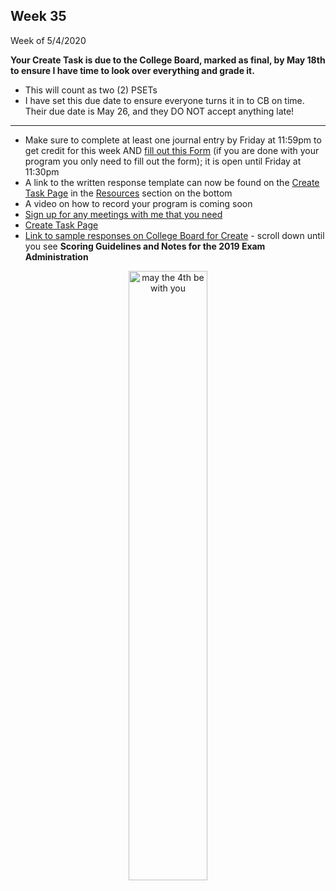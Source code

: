 <meta http-equiv="refresh" content="300"/>


## Week 35  
Week of 5/4/2020  

**Your Create Task is due to the College Board, marked as final, by May 18th to ensure I have time to look over everything and grade it.**  
* This will count as two (2) PSETs
* I have set this due date to ensure everyone turns it in to CB on time. Their due date is May 26, and they DO NOT accept anything late!

---

* Make sure to complete at least one journal entry by Friday at 11:59pm to get credit for this week AND [fill out this Form](https://forms.microsoft.com/Pages/ResponsePage.aspx?id=pzkNu6tRKkuypSiSsDYamccaKXZ-XoNApSiIBzYo6sNUNjgwOUFHQllVNDAyQlNIN0dIMFA4MlkzMi4u) (if you are done with your program you only need to fill out the form); it is open until Friday at 11:30pm
* A link to the written response template can now be found on the [Create Task Page](/ap/units/pt/create) in the [Resources](/ap/units/pt/create/#resources) section on the bottom
* A video on how to record your program is coming soon
* [Sign up for any meetings with me that you need](https://calendly.com/candib-apa/create-task)
* [Create Task Page](/ap/units/pt/create)
* [Link to sample responses on College Board for Create](https://apcentral.collegeboard.org/courses/ap-computer-science-principles/exam?course=ap-computer-science-principles) - scroll down until you see **Scoring Guidelines and Notes for the 2019 Exam Administration**

<div style="text-align:center">
<img src="https://cdn.dribbble.com/users/320266/screenshots/4553887/maythefourth.jpg" width="50%" alt="may the 4th be with you">
</div>